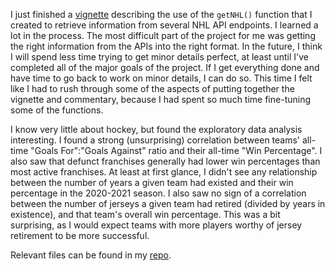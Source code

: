 I just finished a [vignette](https://davidearthur.github.io/ST558Project1/) describing the use of the `getNHL()` function that I created to retrieve information from several NHL API endpoints.  I learned a lot in the process.  The most difficult part of the project for me was getting the right information from the APIs into the right format.  In the future, I think I will spend less time trying to get minor details perfect, at least until I've completed all of the major goals of the project.  If I get everything done and have time to go back to work on minor details, I can do so.  This time I felt like I had to rush through some of the aspects of putting together the vignette and commentary, because I had spent so much time fine-tuning some of the functions.

I know very little about hockey, but found the exploratory data analysis interesting.  I found a strong (unsurprising) correlation between teams' all-time "Goals For":"Goals Against" ratio and their all-time "Win Percentage".  I also saw that defunct franchises generally had lower win percentages than most active franchises.  At least at first glance, I didn't see any relationship between the number of years a given team had existed and their win percentage in the 2020-2021 season.  I also saw no sign of a correlation between the number of jerseys a given team had retired (divided by years in existence), and that team's overall win percentage.  This was a bit surprising, as I would expect teams with more players worthy of jersey retirement to be more successful.

Relevant files can be found in my [repo](https://github.com/davidearthur/ST558Project1).
